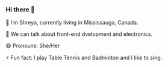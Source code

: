 ### Hi there 👋

 🔭 I’m Shreya, currently living in Mississauga, Canada.
 
 💬 We can talk about front-end dvelopment and electronics.
 
 😄 Pronouns: She/Her
 
 ⚡ Fun fact: I play Table Tennis and Badminton and I like to sing.
 
